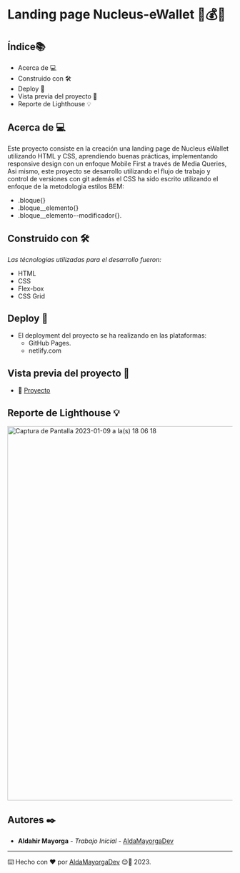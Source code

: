 # Landing page Nucleus-eWallet 🏦💰📱  

## Índice📚 
* Acerca de 💻 
* Construido con 🛠️
* Deploy 🚀 
* Vista previa del proyecto 👀 
* Reporte de Lighthouse 💡 

## Acerca de 💻 

Este proyecto consiste en la creación una landing page de Nucleus eWallet utilizando HTML y CSS, aprendiendo buenas prácticas, implementando responsive design con un enfoque Mobile First a través de Media Queries, Asi mismo, este proyecto se desarrollo utilizando el flujo de trabajo y control de versiones con git además el CSS ha sido escrito utilizando el enfoque de la metodologia estilos BEM:

* .bloque{}
* .bloque__elemento{}
* .bloque__elemento--modificador{}.


## Construido con 🛠️

_Las técnologias utilizadas para el desarrollo fueron:_

* HTML 
* CSS
* Flex-box
* CSS Grid

## Deploy 🚀  

* El deployment del proyecto se ha realizando en las plataformas:
    * GitHub Pages.
    * netlify.com

## Vista previa del proyecto 👀 

* 👀  [Proyecto](https://aldamayorgadev.github.io/04-Nucleus-eWallet/)


## Reporte de Lighthouse 💡 

<img width="839" alt="Captura de Pantalla 2023-01-09 a la(s) 18 06 18" src="https://user-images.githubusercontent.com/94152243/211432497-08c9fa09-7822-47fa-9185-2beefd6f3e51.png">




## Autores ✒️

* **Aldahir Mayorga** - *Trabajo Inicial* - [AldaMayorgaDev](https://github.com/AldaMayorgaDev)






---
⌨️ Hecho con ❤️ por [AldaMayorgaDev](https://github.com/AldaMayorgaDev) 😊🚀 2023.
